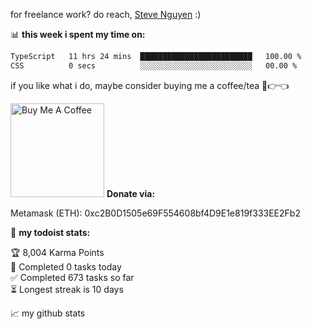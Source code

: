 for freelance work? do reach, [Steve Nguyen](mailto:nguyenvanbinhctk28@gmail.com) :)

📊 **this week i spent my time on:**
<!--START_SECTION:waka-->

```txt
TypeScript   11 hrs 24 mins  █████████████████████████   100.00 %
CSS          0 secs          ░░░░░░░░░░░░░░░░░░░░░░░░░   00.00 %
```

<!--END_SECTION:waka-->

if you like what i do, maybe consider buying me a coffee/tea 🥺👉👈

<a href="#" target="_blank"><img src="https://cdn.buymeacoffee.com/buttons/v2/default-red.png" alt="Buy Me A Coffee" width="150" ></a>
**Donate via:**

Metamask (ETH): 0xc2B0D1505e69F554608bf4D9E1e819f333EE2Fb2

🚧 **my todoist stats:**
<!-- TODO-IST:START -->
🏆  8,004 Karma Points           
🌸  Completed 0 tasks today           
✅  Completed 673 tasks so far           
⏳  Longest streak is 10 days
<!-- TODO-IST:END -->


📈 my github stats

<!--
<p align="center"> <img src="https://github-readme-stats.vercel.app/api?username=abhisheknaiidu&show_icons=true&theme=gotham" alt="abhisheknaiidu" />


**nvbinh/nvbinh** is a ✨ _special_ ✨ repository because its `README.md` (this file) appears on your GitHub profile.

Here are some ideas to get you started:

- 🔭 I’m currently working on ...
- 🌱 I’m currently learning ...
- 👯 I’m looking to collaborate on ...
- 🤔 I’m looking for help with ...
- 💬 Ask me about ...
- 📫 How to reach me: ...
- 😄 Pronouns: ...
- ⚡ Fun fact: ...
-->
